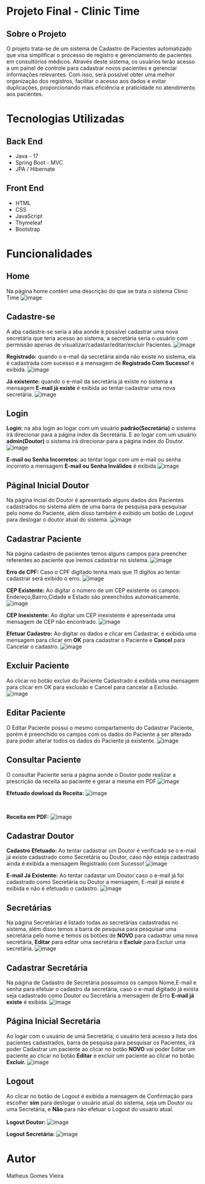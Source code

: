 # Projeto Final - Clinic Time

## Sobre o Projeto
O projeto trata-se de um sistema de Cadastro de Pacientes automatizado que visa simplificar o processo de registro e gerenciamento de pacientes em consultórios médicos. Através deste sistema, os usuários terão acesso a um painel de controle para cadastrar novos pacientes e gerenciar informações relevantes. Com isso, será possível obter uma melhor organização dos registros, facilitar o acesso aos dados e evitar duplicações, proporcionando mais eficiência e praticidade no atendimento aos pacientes.

# Tecnologias Utilizadas

## Back End
- Java - 17
- Spring Boot - MVC
- JPA / Hibernate

## Front End
- HTML
- CSS
- JavaScript
- Thymeleaf
- Bootstrap

# Funcionalidades
## Home
Na página home contém uma descrição do que se trata o sistema Clinic Time
![image](https://github.com/matheusvieira300/Projeto-Final/assets/53275513/adb655b5-d232-4907-857f-98f0ab77f8b5)
## <b>Cadastre-se</b>
A aba cadastre-se seria a aba aonde é possível cadastrar uma nova secretária que teria acesso ao sistema, a secretária seria o usuário com permissão apenas de visualizar/cadastar/editar/excluir Pacientes.
![image](https://github.com/matheusvieira300/Projeto-Final/assets/53275513/d5fe2970-428e-4678-9a6c-3564cdcd5bc7)</br>

<b>Registrado:</b>
quando o e-mail da secretária ainda não existe no sistema, ela é cadastrada com sucesso e a mensagem de <b>Registrado Com Sucesso!</b> é exibida.
![image](https://github.com/matheusvieira300/Projeto-Final/assets/53275513/d265960d-1b82-498a-a63a-47f0a5e69c57)


<b> Já existente: </b>
quando o e-mail da secretária já existe no sistema a mensagem <b>E-mail já existe</b> é exibida ao tentar cadastrar uma nova secretária.
![image](https://github.com/matheusvieira300/Projeto-Final/assets/53275513/76ed204a-94e5-44cc-8473-e3f98c3c788c)

## Login
<b>Login:</b> 
na aba login ao logar com um usuário <b>padrão(Secretária)</b> o sistema irá direcionar para a página index da Secretária. E ao logar com um usuário <b>admin(Doutor)</b> o sistema irá direcionar para a página index do Doutor.
![image](https://github.com/matheusvieira300/Projeto-Final/assets/53275513/be1c82dd-1f6d-451e-a0a7-c01102061a6e)

<b>E-mail ou Senha Incorretos:</b>
ao tentar logar com um e-mail ou senha incorreto a mensagem <b>E-mail ou Senha Inválidos</b> é exibida
![image](https://github.com/matheusvieira300/Projeto-Final/assets/53275513/0af3ab99-e411-4e74-b379-469600fbad6d)

## Páginal Inicial Doutor
Na página incial do Doutor é apresentado alguns dados dos Pacientes cadastrados no sistema além de uma barra de pesquisa para pesquisar pelo nome do Paciente, além disso também é exibido um botão de Logout para deslogar o doutor atual do sistema.
![image](https://github.com/matheusvieira300/Projeto-Final/assets/53275513/6f999390-bad0-44ef-b646-7afed6fa3aed)

## Cadastrar Paciente
Na página cadastro de pacientes temos alguns campos para preencher referentes ao paciente que iremos cadastrar no sistema.
![image](https://github.com/matheusvieira300/Projeto-Final/assets/53275513/0ec6f538-6c56-4137-bd47-400c05d6dfde)

<b>Erro de CPF:</b>
Caso o CPF digitado tenha mais que 11 digítos ao tentar cadastrar será exibido o erro.
![image](https://github.com/matheusvieira300/Projeto-Final/assets/53275513/8011601b-cc05-4f3f-b56e-767b5c557b71)

<b>CEP Existente:</b> Ao digitar o número de um CEP existente os campos: Endereço,Bairro,Cidade e Estado são preenchidos automaticamente.
![image](https://github.com/matheusvieira300/Projeto-Final/assets/53275513/9b12ccd9-cf89-4839-83bc-10cf34a7fd3c)

<b>CEP Inexistente:</b> 
Ao digitar um CEP inexistente é apresentada uma mensagem de CEP não encontrado.
![image](https://github.com/matheusvieira300/Projeto-Final/assets/53275513/52171711-67b0-4b46-bec9-e61bcf89f349)

<b>Efetuar Cadastro:</b>
Ao digitar os dados e clicar em Cadastrar, é exibida uma mensagem para clicar em <b>OK</b> para cadastrar o Paciente e <b>Cancel</b> para Cancelar o cadastro.
![image](https://github.com/matheusvieira300/Projeto-Final/assets/53275513/f2a77113-7cde-4415-b01e-1a234efc36de)

## Excluir Paciente
Ao clicar no botão excluir do Paciente Cadastrado é exibida uma mensagem para clicar em OK para exclusão e Cancel para cancelar a Exclusão.
![image](https://github.com/matheusvieira300/Projeto-Final/assets/53275513/fdf2f140-dbc2-4df0-af63-83e08f80ac74)

## Editar Paciente
O Editar Paciente possui o mesmo compartamento do Cadastrar Paciente, porém é preenchido os campos com os dados do Paciente a ser alterado para poder alterar todos os dados do Paciente já existente.
![image](https://github.com/matheusvieira300/Projeto-Final/assets/53275513/3eae6b00-fd83-4a11-86aa-c7fdf31b48c0)

## Consultar Paciente
O consultar Paciente seria a página aonde o Doutor pode realizar a prescrição da receita ao paciente e gerar a mesma em PDF
![image](https://github.com/matheusvieira300/Projeto-Final/assets/53275513/f9e33ac0-152a-4513-8e6a-6e2373c3eace)
</br>

<b>Efetuado dowload da Receita:</b>
![image](https://github.com/matheusvieira300/Projeto-Final/assets/53275513/39f865a1-b6b7-4bc1-af80-7615aac40b81)

</br>

<b>Receita em PDF:</b>
![image](https://github.com/matheusvieira300/Projeto-Final/assets/53275513/bc22897f-406e-4995-befb-aa24ffa7a6ff)

## Cadastrar Doutor
<b>Cadastro Efetuado:</b> Ao tentar cadastrar um Doutor é verificado se o e-mail já existe cadastrado como Secretária ou Doutor, caso não esteja cadastrado ainda é exibida a mensagem Registrado com Sucesso!
![image](https://github.com/matheusvieira300/Projeto-Final/assets/53275513/5fb2e43f-2f25-4d06-b065-0abbd77a32cc)

<b>E-mail Já Existente:</b> Ao tentar cadastar um Doutor caso o e-mail já foi cadastrado como Secretária ou Doutor a mensagem, E-mail já existe é exibida e não é efetuado o cadastro.
![image](https://github.com/matheusvieira300/Projeto-Final/assets/53275513/540e9793-fb93-4ebe-853f-b81fdc7a57d0)

## Secretárias
Na página Secretárias é listado todas as secretárias cadastradas no sistema, além disso temos a barra de pesquisa para pesquisar uma secretária pelo nome e temos os botões de <b>NOVO</b> para cadastrar uma nova secretária, <b>Editar</b> para editar uma secretária e <b>Excluir</b> para Excluir uma secretária.
![image](https://github.com/matheusvieira300/Projeto-Final/assets/53275513/b838c35e-7804-43f1-955e-26c21cfc591b)

## Cadastrar Secretária
Na página de Cadastro de Secretária possuimos os campos Nome,E-mail e senha para efetuar o cadastro da secretária, caso o e-mail digitado já exista seja cadastrado como Doutor ou Secretária a mensagem de Erro <b>E-mail já existe</b> é exibida.
![image](https://github.com/matheusvieira300/Projeto-Final/assets/53275513/8f484216-da1c-4346-8567-fdbac7879614)


## Página Inicial Secretária
Ao logar com o usuário de uma Secretária, o usuário terá acesso a lista dos pacientes cadastrados, barra de pesquisa para pesquisar os Pacientes, irá poder Cadastrar um paciente ao clicar no botão <b>NOVO</b> vai poder Editar um paciente ao clicar no botão <b>Editar</b> e excluir um paciente ao clicar no botão <b>Excluir.</b>
![image](https://github.com/matheusvieira300/Projeto-Final/assets/53275513/51f32982-a276-4a0d-a8ca-f22384b5b85b)




## Logout
Ao clicar no botão de Logout é exibida a mensagem de Confirmação para escolher <b>sim</b> para deslogar o usuário atual do sistema, seja um Doutor ou uma Secretária, e <b>Não</b> para não efetuar o Logout do usuário atual.</br>
</br>
<b>Logout Doutor:</b>
![image](https://github.com/matheusvieira300/Projeto-Final/assets/53275513/04e2c5c8-f8e5-426b-a034-b3cbe0a274a8)

<b>Logout Secretária:</b>
![image](https://github.com/matheusvieira300/Projeto-Final/assets/53275513/75de51a1-4bed-41ac-a5e2-e42c5533ffc9)




# Autor
Matheus Gomes Vieira
